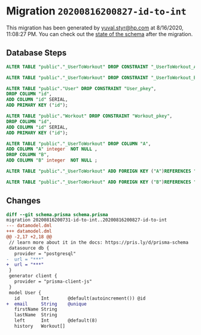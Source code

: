 # Migration `20200816200827-id-to-int`

This migration has been generated by yuval.styr@hp.com at 8/16/2020, 11:08:27 PM.
You can check out the [state of the schema](./schema.prisma) after the migration.

## Database Steps

```sql
ALTER TABLE "public"."_UserToWorkout" DROP CONSTRAINT "_UserToWorkout_A_fkey"

ALTER TABLE "public"."_UserToWorkout" DROP CONSTRAINT "_UserToWorkout_B_fkey"

ALTER TABLE "public"."User" DROP CONSTRAINT "User_pkey",
DROP COLUMN "id",
ADD COLUMN "id" SERIAL,
ADD PRIMARY KEY ("id");

ALTER TABLE "public"."Workout" DROP CONSTRAINT "Workout_pkey",
DROP COLUMN "id",
ADD COLUMN "id" SERIAL,
ADD PRIMARY KEY ("id");

ALTER TABLE "public"."_UserToWorkout" DROP COLUMN "A",
ADD COLUMN "A" integer  NOT NULL ,
DROP COLUMN "B",
ADD COLUMN "B" integer  NOT NULL ;

ALTER TABLE "public"."_UserToWorkout" ADD FOREIGN KEY ("A")REFERENCES "public"."User"("id") ON DELETE CASCADE ON UPDATE CASCADE

ALTER TABLE "public"."_UserToWorkout" ADD FOREIGN KEY ("B")REFERENCES "public"."Workout"("id") ON DELETE CASCADE ON UPDATE CASCADE
```

## Changes

```diff
diff --git schema.prisma schema.prisma
migration 20200816200731-id-to-int..20200816200827-id-to-int
--- datamodel.dml
+++ datamodel.dml
@@ -2,17 +2,18 @@
 // learn more about it in the docs: https://pris.ly/d/prisma-schema
 datasource db {
   provider = "postgresql"
-  url = "***"
+  url = "***"
 }
 generator client {
   provider = "prisma-client-js"
 }
 model User {
   id        Int       @default(autoincrement()) @id
+  email     String    @unique
   firstName String
   lastName  String
   left      Int       @default(8)
   history   Workout[]
```


